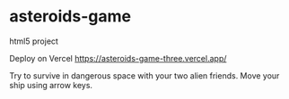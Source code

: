# asteroids-game

html5 project 

Deploy on Vercel
https://asteroids-game-three.vercel.app/

Try to survive in dangerous space with your two alien friends.
Move your ship using arrow keys.
